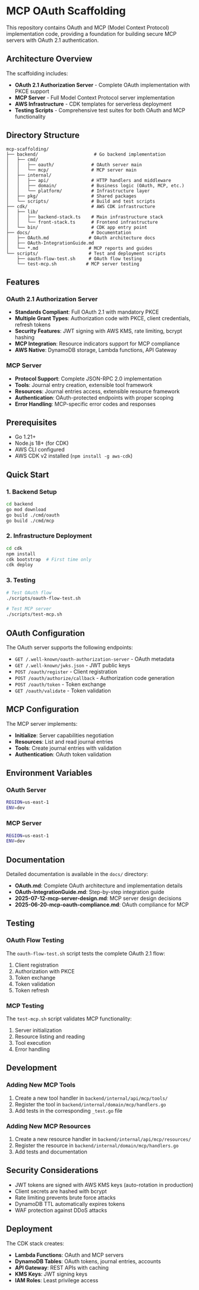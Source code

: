 # MCP OAuth Scaffolding

This repository contains OAuth and MCP (Model Context Protocol) implementation code, providing a foundation for building secure MCP servers with OAuth 2.1 authentication.

## Architecture Overview

The scaffolding includes:

- **OAuth 2.1 Authorization Server** - Complete OAuth implementation with PKCE support
- **MCP Server** - Full Model Context Protocol server implementation
- **AWS Infrastructure** - CDK templates for serverless deployment
- **Testing Scripts** - Comprehensive test suites for both OAuth and MCP functionality

## Directory Structure

```
mcp-scaffolding/
├── backend/                     # Go backend implementation
│   ├── cmd/
│   │   ├── oauth/              # OAuth server main
│   │   └── mcp/                # MCP server main
│   ├── internal/
│   │   ├── api/                # HTTP handlers and middleware
│   │   ├── domain/             # Business logic (OAuth, MCP, etc.)
│   │   └── platform/           # Infrastructure layer
│   ├── pkg/                    # Shared packages
│   └── scripts/                # Build and test scripts
├── cdk/                        # AWS CDK infrastructure
│   ├── lib/
│   │   ├── backend-stack.ts    # Main infrastructure stack
│   │   └── front-stack.ts      # Frontend infrastructure
│   └── bin/                    # CDK app entry point
├── docs/                       # Documentation
│   ├── OAuth.md               # OAuth architecture docs
│   ├── OAuth-IntegrationGuide.md
│   └── *.md                   # MCP reports and guides
└── scripts/                   # Test and deployment scripts
    ├── oauth-flow-test.sh     # OAuth flow testing
    └── test-mcp.sh           # MCP server testing
```

## Features

### OAuth 2.1 Authorization Server

- **Standards Compliant**: Full OAuth 2.1 with mandatory PKCE
- **Multiple Grant Types**: Authorization code with PKCE, client credentials, refresh tokens
- **Security Features**: JWT signing with AWS KMS, rate limiting, bcrypt hashing
- **MCP Integration**: Resource indicators support for MCP compliance
- **AWS Native**: DynamoDB storage, Lambda functions, API Gateway

### MCP Server

- **Protocol Support**: Complete JSON-RPC 2.0 implementation
- **Tools**: Journal entry creation, extensible tool framework
- **Resources**: Journal entries access, extensible resource framework
- **Authentication**: OAuth-protected endpoints with proper scoping
- **Error Handling**: MCP-specific error codes and responses

## Prerequisites

- Go 1.21+
- Node.js 18+ (for CDK)
- AWS CLI configured
- AWS CDK v2 installed (`npm install -g aws-cdk`)

## Quick Start

### 1. Backend Setup

```bash
cd backend
go mod download
go build ./cmd/oauth
go build ./cmd/mcp
```

### 2. Infrastructure Deployment

```bash
cd cdk
npm install
cdk bootstrap  # First time only
cdk deploy
```

### 3. Testing

```bash
# Test OAuth flow
./scripts/oauth-flow-test.sh

# Test MCP server
./scripts/test-mcp.sh
```

## OAuth Configuration

The OAuth server supports the following endpoints:

- `GET /.well-known/oauth-authorization-server` - OAuth metadata
- `GET /.well-known/jwks.json` - JWT public keys
- `POST /oauth/register` - Client registration
- `POST /oauth/authorize/callback` - Authorization code generation
- `POST /oauth/token` - Token exchange
- `GET /oauth/validate` - Token validation

## MCP Configuration

The MCP server implements:

- **Initialize**: Server capabilities negotiation
- **Resources**: List and read journal entries
- **Tools**: Create journal entries with validation
- **Authentication**: OAuth token validation

## Environment Variables

### OAuth Server
```bash
REGION=us-east-1
ENV=dev
```

### MCP Server
```bash
REGION=us-east-1
ENV=dev
```

## Documentation

Detailed documentation is available in the `docs/` directory:

- **OAuth.md**: Complete OAuth architecture and implementation details
- **OAuth-IntegrationGuide.md**: Step-by-step integration guide
- **2025-07-12-mcp-server-design.md**: MCP server design decisions
- **2025-06-20-mcp-oauth-compliance.md**: OAuth compliance for MCP

## Testing

### OAuth Flow Testing

The `oauth-flow-test.sh` script tests the complete OAuth 2.1 flow:

1. Client registration
2. Authorization with PKCE
3. Token exchange
4. Token validation
5. Token refresh

### MCP Testing

The `test-mcp.sh` script validates MCP functionality:

1. Server initialization
2. Resource listing and reading
3. Tool execution
4. Error handling

## Development

### Adding New MCP Tools

1. Create a new tool handler in `backend/internal/api/mcp/tools/`
2. Register the tool in `backend/internal/domain/mcp/handlers.go`
3. Add tests in the corresponding `_test.go` file

### Adding New MCP Resources

1. Create a new resource handler in `backend/internal/api/mcp/resources/`
2. Register the resource in `backend/internal/domain/mcp/handlers.go`
3. Add tests and documentation

## Security Considerations

- JWT tokens are signed with AWS KMS keys (auto-rotation in production)
- Client secrets are hashed with bcrypt
- Rate limiting prevents brute force attacks
- DynamoDB TTL automatically expires tokens
- WAF protection against DDoS attacks

## Deployment

The CDK stack creates:

- **Lambda Functions**: OAuth and MCP servers
- **DynamoDB Tables**: OAuth tokens, journal entries, accounts
- **API Gateway**: REST APIs with caching
- **KMS Keys**: JWT signing keys
- **IAM Roles**: Least privilege access

